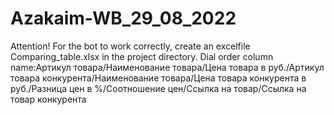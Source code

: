 # Azakaim-WB_29_08_2022
Attention! For the bot to work correctly, create an excelfile Comparing_table.xlsx in the project directory.
Dial order column name:Артикул товара/Наименование товара/Цена товара в руб./Артикул товара конкурента/Наименование товара/Цена товара конкурента в руб./Разница цен в %/Соотношение цен/Ссылка на товар/Ссылка на товар конкурента

